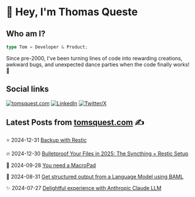 # 👋 Hey, I'm Thomas Queste

## Who am I?

```typescript
type Tom = Developer & Product;
```

Since pre-2000, I've been turning lines of code into rewarding creations,
  awkward bugs, and unexpected dance parties when the code finally works! 🎉

## Social links

[![tomsquest.com](https://img.shields.io/badge/blog-red?style=for-the-badge&label=tomsquest.com&color=blue)](https://www.tomsquest.com)
[![LinkedIn](https://img.shields.io/badge/LinkedIn-0a66c2?style=for-the-badge&label=Thomas%20Queste&color=blue)](https://www.linkedin.com/in/thomasqueste)
[![Twitter/X](https://img.shields.io/badge/Twitter-0a66c2?style=for-the-badge&label=Thomas%20Queste&color=blue)](https://x.com/thomasqueste)

## Latest Posts from [tomsquest.com](https://www.tomsquest.com) ✍️

<!-- BLOG-POST-LIST:START -->
⭐ 2024-12-31 
 [Backup with Restic](https://www.tomsquest.com/blog/2024/12/backup-restic-setup/) 

🔥 2024-12-30 
 [Bulletproof Your Files in 2025: The Syncthing + Restic Setup](https://www.tomsquest.com/blog/2024/12/syncthing-restic-backup-setup-2025/) 

💫 2024-09-28 
 [You need a MacroPad](https://www.tomsquest.com/blog/2024/09/you-need-a-macropad/) 

🚀 2024-08-31 
 [Get structured output from a Language Model using BAML](https://www.tomsquest.com/blog/2024/08/get-structured-output-from-llm-using-baml/) 

✨ 2024-07-27 
 [Delightful experience with Anthropic Claude LLM](https://www.tomsquest.com/blog/2024/07/using-claude-llm/) 
<!-- BLOG-POST-LIST:END -->